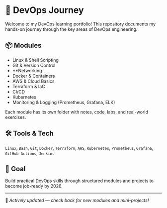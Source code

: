 # 🚀 DevOps Journey

Welcome to my DevOps learning portfolio! This repository documents my hands-on journey through the key areas of DevOps engineering.

## 📦 Modules

- Linux & Shell Scripting
- Git & Version Control
- **Networking
- Docker & Containers
- AWS & Cloud Basics
- Terraform & IaC
- CI/CD 
- Kubernetes
- Monitoring & Logging (Prometheus, Grafana, ELK)

Each module has its own folder with notes, code, labs, and real-world exercises.

## 🛠️ Tools & Tech
`Linux`, `Bash`, `Git`, `Docker`, `Terraform`, `AWS`, `Kubernetes`, `Prometheus`, `Grafana`, `GitHub Actions`, `Jenkins`

## 🧭 Goal
Build practical DevOps skills through structured modules and projects to become job-ready by 2026.

---

📌 *Actively updated — check back for new modules and mini-projects!*
